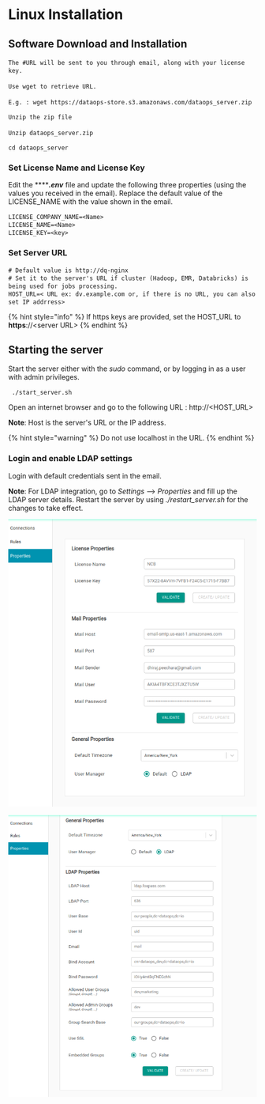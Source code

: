 # Linux Installation

## Software Download and Installation

```text
The #URL will be sent to you through email, along with your license key.

Use wget to retrieve URL.

E.g. : wget https://dataops-store.s3.amazonaws.com/dataops_server.zip
```

```text
Unzip the zip file

Unzip dataops_server.zip
```

```text
cd dataops_server
```

### Set License Name and License Key

Edit the ****_**.env**_ file and update the following three properties \(using the values you received in the email\). Replace the default value of the LICENSE\_NAME with the value shown in the email.

```text
LICENSE_COMPANY_NAME=<Name>
LICENSE_NAME=<Name>
LICENSE_KEY=<key>
```

### Set Server URL

```text
# Default value is http://dq-nginx
# Set it to the server's URL if cluster (Hadoop, EMR, Databricks) is being used for jobs processing.
HOST_URL=< URL ex: dv.example.com or, if there is no URL, you can also set IP addrress>
```

{% hint style="info" %}
If https keys are provided, set the HOST\_URL to **https**://&lt;server URL&gt; 
{% endhint %}

## Starting the server

Start the server either with the _sudo_ command, or by logging in as a user with admin privileges.

```text
 ./start_server.sh
```

Open an internet browser and go to the following URL : http://&lt;HOST\_URL&gt;

**Note**: Host is the server's URL or the IP address.

{% hint style="warning" %}
Do not use localhost in the URL.
{% endhint %}

### **Login and enable LDAP settings**

Login with default credentials sent in the email. 

**Note**: For LDAP integration, go to _Settings_ --&gt; _Properties_ and fill up the LDAP server details. Restart the server by using _./restart\_server.sh_ for the changes to take effect.



![](../../.gitbook/assets/image%20%2842%29.png)

![](../../.gitbook/assets/image%20%2843%29.png)

